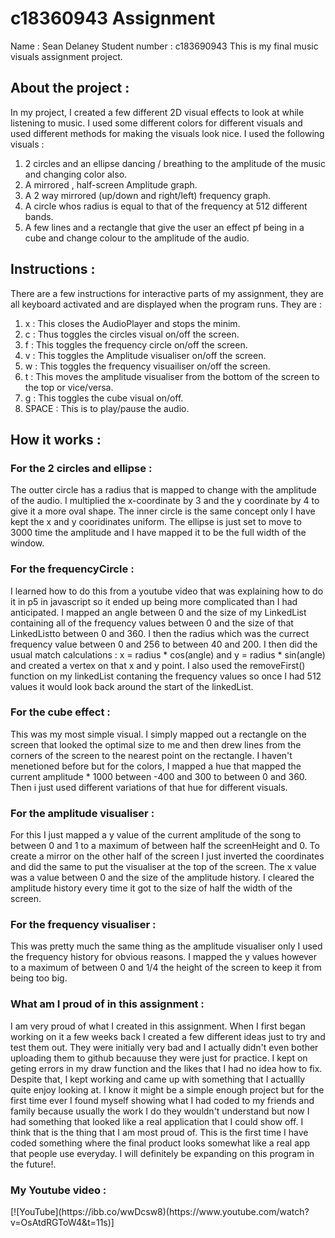 <h1>c18360943 Assignment</h1> 
Name : Sean Delaney 
Student number : c183690943
This is my final music visuals assignment project. 

<h2>About the project :</h2>

In my project, I created a few different 2D visual effects to look at while listening to music. I used some different colors for different visuals and used different methods for making the visuals look nice. I used the following visuals :

1) 2 circles and an ellipse dancing / breathing to the amplitude of the music and changing color also.
2) A mirrored , half-screen Amplitude graph.
3) A 2 way mirrored (up/down and right/left) frequency graph.
4) A circle whos radius is equal to that of the frequency at 512 different bands.
5) A few lines and a rectangle that give the user an effect pf being in a cube and change colour to the amplitude of the audio.

<h2>Instructions : </h2>

There are a few instructions for interactive parts of my assignment, they are all keyboard activated and are displayed when the program runs. They are :

1) x : This closes the AudioPlayer and stops the minim.
2) c : Thus toggles the circles visual on/off the screen.
3) f : This toggles the frequency circle on/off the screen.
4) v : This toggles the Amplitude visualiser on/off the screen.
5) w : This toggles the frequency visuailiser on/off the screen.
6) t : This moves the amplitude visualiser from the bottom of the screen to the top or vice/versa.
7) g : This toggles the cube visual on/off.
8) SPACE : This is to play/pause the audio.

<h2>How it works : </h2> 

<h3>For the 2 circles and ellipse :</h3>
The outter circle has a radius that is mapped to change with the amplitude of the audio.
I multiplied the x-coordinate by 3 and the y coordinate by 4 to give it a more oval shape.
The inner circle is the same concept only I have kept the x and y cooridinates uniform.
The ellipse is just set to move to 3000 time the amplitude and I have mapped it to be the full width of the window.

<h3>For the frequencyCircle :</h3>
I learned how to do this from a youtube video that was explaining how to do it in p5 in javascript so it ended up being more complicated than I had anticipated.
I mapped an angle between 0  and the size of my LinkedList containing all of the frequency values between 0 and the size of that LinkedListto between 0 and 360.
I then the radius which was the currect frequency value between 0 and 256 to between 40 and 200.
I then did the usual match calculations : x = radius * cos(angle) and y = radius * sin(angle)
and created a vertex on that x and y point.
I also used the removeFirst() function on my linkedList contaning the frequency values so once I had 512 values it would look back around the start of the linkedList.

<h3>For the cube effect : </h3>
This was my most simple visual. I simply mapped out a rectangle on the screen that looked the optimal size to me and then drew lines from the corners of the screen to the nearest point on the rectangle.
I haven't menetioned before but for the colors, I mapped a hue that mapped the current amplitude * 1000 between -400 and 300 to between 0 and 360. Then i just used different variations of that hue for different visuals.

<h3> For the amplitude visualiser : </h3>
For this I just mapped a y value of the current amplitude of the song to between 0 and 1 to a maximum of between half the screenHeight and 0.
To create a mirror on the other half of the screen I just inverted the coordinates and did the same to put the visualiser at the top of the screen.
The x value was a value between 0 and the size of the amplitude history. I cleared the amplitude history every time it got to the size of half the width of the screen.

<h3>For the frequency visualiser : </h3> 
This was pretty much the same thing as the amplitude visualiser only I used the frequency history for obvious reasons. I mapped the y values however to a maximum of between 0 and 1/4 the height of the screen to keep it from being too big.


<h3>What am I proud of in this assignment : </h3> 
I am very proud of what I created in this assignment. When I first began working on it a few weeks back I created a few different ideas just to try and test them out. They were initially very bad and I actually didn't even bother uploading them to github becauuse they were just for practice. I kept on geting errors in my draw function and the likes that I had no idea how to fix. Despite that, I kept working and came up with something that I actuallly quite enjoy looking at. I know it might be a simple enough project but for the first time ever I found myself showing what I had coded to my friends and family because usually the work I do they wouldn't understand but now I had something that looked like a real application that I could show off. I think that is the thing that I am most proud of. This is the first time I have coded something where the final product looks somewhat like a real app that people use everyday. I will definitely be expanding on this program in the future!.

<h3>My Youtube video : </h3> 
[![YouTube](https://ibb.co/wwDcsw8)(https://www.youtube.com/watch?v=OsAtdRGToW4&t=11s)]

